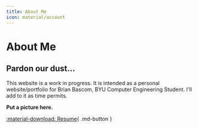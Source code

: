 ```yaml
---
title: About Me
icon: material/account
---
```


# About Me

## Pardon our dust...

This website is a work in progress. It is intended as a personal website/portfolio for Brian Bascom, BYU Computer Engineering Student. I'll add to it as time permits.

**Put a picture here.**

[:material-download: Resume](){ .md-button }